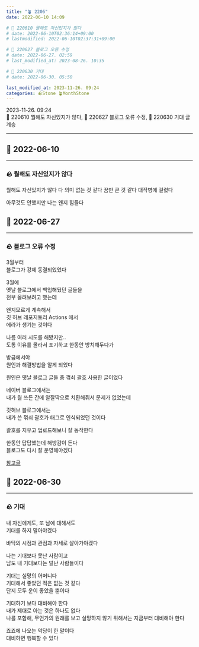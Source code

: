 ```yaml
---
title: "🪴 2206"
date: 2022-06-10 14:09

# 🌱 220610 뭘해도 자신있지가 않다
# date: 2022-06-10T02:36:14+09:00
# lastmodified: 2022-06-10T02:37:31+09:00

# 🌱 220627 블로그 오류 수정
# date: 2022-06-27. 02:59
# last_modified_at: 2023-08-26. 10:35

# 🌱 220630 기대
# date: 2022-06-30. 05:50

last_modified_at: 2023-11-26. 09:24
categories: 🪨Stone 🪴MonthStone
---
```


2023-11-26. 09:24  
🌱 220610 뭘해도 자신있지가 않다, 🌱 220627 블로그 오류 수정, 🌱 220630 기대 글 계승  

---

## 🗿 2022-06-10

---

### 🪨 뭘해도 자신있지가 않다

뭘해도 자신있지가 않다
다 의미 없는 것 같다
꿈만 큰 것 같다
대작병에 걸렸다

아무것도 안했지만
나는 왠지 힘들다

## 🗿 2022-06-27

---

### 🪨 블로그 오류 수정

3월부터  
블로그가 강제 동결되었었다  

3월에  
옛날 블로그에서 백업해뒀던 글들을  
전부 올려보려고 했는데  

왠지모르게 계속해서  
깃 허브 레포지토리 Actions 에서  
에라가 생기는 것이다  

나름 여러 시도를 해봤지만..  
도통 이유를 몰라서 포기하고 한동안 방치해두다가  

방금에서야  
원인과 해결방법을 알게 되었다  

원인은 옛날 블로그 글들 중 꺾쇠 괄호 사용한 글이었다  

네이버 블로그에서는  
내가 뭘 쓰든 간에 알잘딱으로 치환해줘서 문제가 없었는데  

깃허브 블로그에서는  
내가 쓴 꺾쇠 괄호가 태그로 인식되었던 것이다  

괄호를 지우고 업로드해보니 잘 동작한다  

한동안 답답했는데 해방감이 든다  
블로그도 다시 잘 운영해야겠다  

[참고글](https://seobie.github.io/blog/git-action-struggles)  

## 🗿 2022-06-30

---

### 🪨 기대

내 자신에게도, 또 남에 대해서도  
기대를 하지 말아야겠다  

바닥의 시점과 관점과 자세로 살아가야겠다  

나는 기대보다 못난 사람이고  
남도 내 기대보다는 덜난 사람들이다  

기대는 실망의 어머니다  
기대해서 좋았던 적은 없는 것 같다  
단지 모두 운이 좋았을 뿐이다  

기대하기 보다 대비해야 한다  
내가 제대로 아는 것은 하나도 없다  
나를 포함해, 무언가의 원래를 보고 실망하지 않기 위해서는 지금부터 대비해야 한다  

죠죠에 나오는 악당이 한 말이다  
대비하면 행복할 수 있다  
